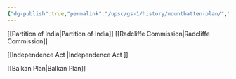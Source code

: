 ```yaml
---
{"dg-publish":true,"permalink":"/upsc/gs-1/history/mountbatten-plan/","dgHomeLink":true,"dgPassFrontmatter":false}
---
```


[[Partition of India|Partition of India]] 
[[Radcliffe Commission|Radcliffe Commission]]

[[Independence Act |Independence Act ]]

[[Balkan Plan|Balkan Plan]]

